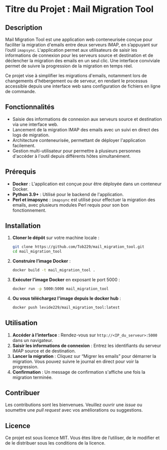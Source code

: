 # Titre du Projet : Mail Migration Tool

## Description
Mail Migration Tool est une application web conteneurisée conçue pour faciliter la migration d'emails entre deux serveurs IMAP, en s’appuyant sur l’outil `imapsync`. L'application permet aux utilisateurs de saisir les informations de connexion pour les serveurs source et destination et de déclencher la migration des emails en un seul clic. Une interface conviviale permet de suivre la progression de la migration en temps réel. 

Ce projet vise à simplifier les migrations d'emails, notamment lors de changements d'hébergement ou de serveur, en rendant le processus accessible depuis une interface web sans configuration de fichiers en ligne de commande. 

## Fonctionnalités
- Saisie des informations de connexion aux serveurs source et destination via une interface web.
- Lancement de la migration IMAP des emails avec un suivi en direct des logs de migration.
- Architecture conteneurisée, permettant de déployer l'application facilement.
- Gestion multi-utilisateur pour permettre à plusieurs personnes d'accéder à l'outil depuis différents hôtes simultanément.
  
## Prérequis
- **Docker** : L'application est conçue pour être déployée dans un conteneur Docker.
- **Python 3.9+** : Utilisé pour le backend de l'application.
- **Perl et imapsync** : `imapsync` est utilisé pour effectuer la migration des emails, avec plusieurs modules Perl requis pour son bon fonctionnement.

## Installation
1. **Cloner le dépôt** sur votre machine locale :
   ```bash
   git clone https://github.com/Tob229/mail_migration_tool.git
   cd mail_migration_tool
   ```

2. **Construire l’image Docker** :
   ```bash
   docker build -t mail_migration_tool .
   ```

3. **Exécuter l’image Docker** en exposant le port 5000 :
   ```bash
   docker run -p 5000:5000 mail_migration_tool
   ```
4. **Ou vous téléchargez l'image depuis le docker hub** :
   ```bash
   docker push levide229/mail_migration_tool:latest
   ```

## Utilisation
1. **Accéder à l’interface** : Rendez-vous sur `http://<IP_du_serveur>:5000` dans un navigateur.
2. **Saisir les informations de connexion** : Entrez les identifiants du serveur IMAP source et de destination.
3. **Lancer la migration** : Cliquez sur “Migrer les emails” pour démarrer la migration. Vous pouvez suivre le journal en direct pour voir la progression.
4. **Confirmation** : Un message de confirmation s'affiche une fois la migration terminée.

## Contribuer
Les contributions sont les bienvenues. Veuillez ouvrir une *issue* ou soumettre une *pull request* avec vos améliorations ou suggestions.

## Licence
Ce projet est sous licence MIT. Vous êtes libre de l’utiliser, de le modifier et de le distribuer sous les conditions de la licence.

